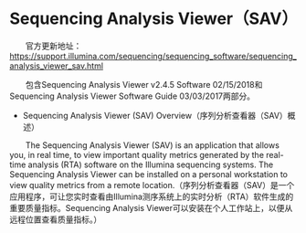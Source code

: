 # Sequencing Analysis Viewer（SAV）

&emsp;&emsp;官方更新地址：https://support.illumina.com/sequencing/sequencing_software/sequencing_analysis_viewer_sav.html

&emsp;&emsp;包含Sequencing Analysis Viewer v2.4.5 Software 02/15/2018和Sequencing Analysis Viewer Software Guide 03/03/2017两部分。

- Sequencing Analysis Viewer (SAV) Overview（序列分析查看器（SAV）概述）

&emsp;&emsp;The Sequencing Analysis Viewer (SAV) is an application that allows you, in real time, to view important quality metrics generated by the real-time analysis (RTA) software on the Illumina sequencing systems. The Sequencing Analysis Viewer can be installed on a personal workstation to view quality metrics from a remote location.（序列分析查看器（SAV）是一个应用程序，可让您实时查看由Illumina测序系统上的实时分析（RTA）软件生成的重要质量指标。Sequencing Analysis Viewer可以安装在个人工作站上，以便从远程位置查看质量指标。）

